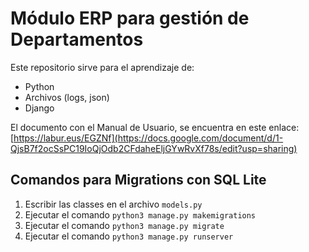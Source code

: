 # Módulo ERP para gestión de Departamentos

Este repositorio sirve para el aprendizaje de:   

* Python
* Archivos (logs, json)
* Django

El documento con el Manual de Usuario, se encuentra en este enlace: [https://labur.eus/EGZNf](https://docs.google.com/document/d/1-QjsB7f2ocSsPC19IoQjOdb2CFdaheEljGYwRvXf78s/edit?usp=sharing)

## Comandos para Migrations con SQL Lite
1. Escribir las classes en el archivo `models.py`
2. Ejecutar el comando `python3 manage.py makemigrations`
3. Ejecutar el comando `python3 manage.py migrate`
4. Ejecutar el comando `python3 manage.py runserver`